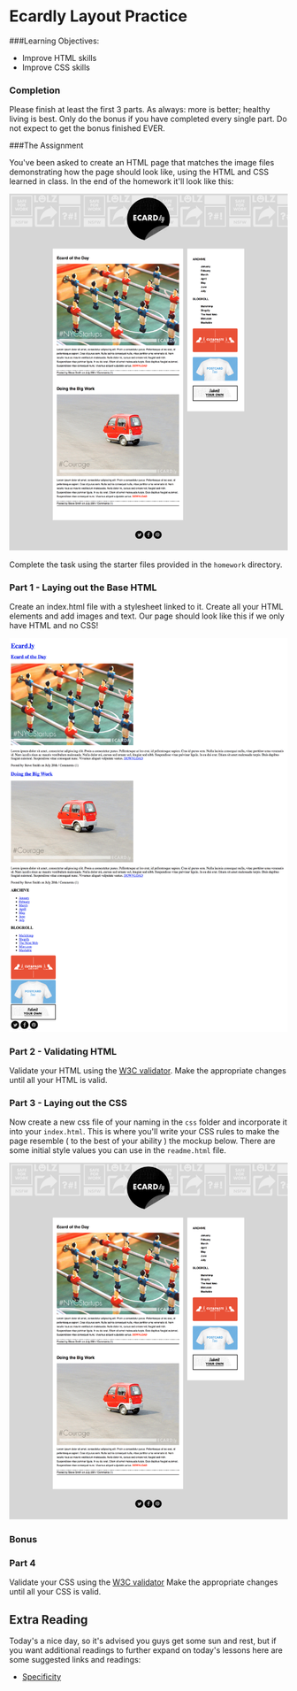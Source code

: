 Ecardly Layout Practice
======

###Learning Objectives:

- Improve HTML skills
- Improve CSS skills

### Completion

Please finish at least the first 3 parts. As always: more is better; healthy living is best. Only do the bonus if you have completed every single part. Do not expect to get the bonus finished EVER.

###The Assignment

You've been asked to create an HTML page that matches the image files demonstrating how the page should look like, using the HTML and CSS learned in class. In the end of the homework it'll look like this:

![ecardly Mockup](ecardly-html-and-css.png)

Complete the task using the starter files provided in the `homework` directory.


### Part 1 - Laying out the Base HTML

Create an index.html file with a stylesheet linked to it. Create all your HTML elements and add images and text. Our page should look like this if we only have HTML and no CSS!

![ecardly Mockup](ecardly-html-only.png)

### Part 2 - Validating HTML

Validate your HTML using the [W3C validator](http://validator.w3.org/).
Make the appropriate changes until all your HTML is valid.


### Part 3 - Laying out the CSS

Now create a new css file of your naming in the `css` folder and incorporate it into your `index.html`. This is where you'll write your CSS rules to make the page resemble ( to the best of your ability ) the mockup below. There are some initial style values you can use in the `readme.html` file.

![ecardly Mockup](ecardly-html-and-css.png)

### Bonus

### Part 4

Validate your CSS using the [W3C validator](http://jigsaw.w3.org/css-validator/)
Make the appropriate changes until all your CSS is valid.

## Extra Reading

Today's a nice day, so it's advised you guys get some sun and rest, but if you want additional readings to further expand on today's lessons here are some suggested links and readings:

- [Specificity](http://www.smashingmagazine.com/2007/07/27/css-specificity-things-you-should-know/)













